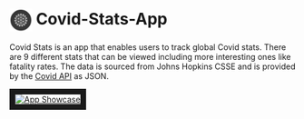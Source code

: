 #  <img src="/app/src/main/res/mipmap-xxxhdpi/ic_launcher_round.png" alt="Covid Stats logo" width="40" height="40" align="center"/> Covid-Stats-App

Covid Stats is an app that enables users to track global Covid stats. There are 9
different stats that can be viewed including more interesting ones like fatality rates.
The data is sourced from Johns Hopkins CSSE and is provided by the [Covid API](https://covid19api.com/) as JSON. 

<a href="http://www.youtube.com/watch?feature=player_embedded&v=pQ_T457ort4
" target="_blank"><img src="http://img.youtube.com/vi/pQ_T457ort4/0.jpg" 
alt="App Showcase" width="400" height="306" border="10" /></a>
